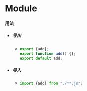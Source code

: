 # Module
#### 用法
+ ##### 导出
    + ```js
      export {add};
      export function add() {};
      export default add;
      ```
+ ##### 导入
    + ```js
      import {add} from "./**.js";
      ```
